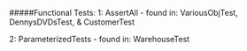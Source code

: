 #####Functional Tests:
1: AssertAll - found in:
    VariousObjTest, DennysDVDsTest, & CustomerTest
    
2: ParameterizedTests - found in:
    WarehouseTest
